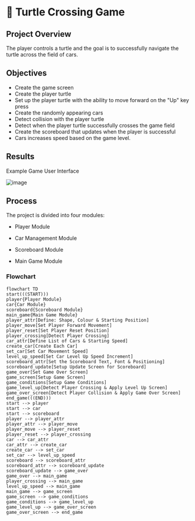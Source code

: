 # 🐢 Turtle Crossing Game

## Project Overview
The player controls a turtle and the goal is to successfully navigate the turtle across the field of cars.

## Objectives
- Create the game screen
- Create the player turtle
- Set up the player turtle with the ability to move forward on the "Up" key press
- Create the randomly appearing cars
- Detect collision with the player turtle
- Detect when the player turtle successfully crosses the game field
- Create the scoreboard that updates when the player is successful
- Cars increases speed based on the game level.

## Results

Example Game User Interface


![image](https://github.com/frantzalexander/turtle_crossing/assets/128331579/71462f16-285e-41e2-b542-c3f47db7ca10)

## Process
The project is divided into four modules:


- Player Module

- Car Management Module


 - Scoreboard Module


 - Main Game Module

### Flowchart
```mermaid
flowchart TD
start(((START)))
player{Player Module}
car{Car Module}
scoreboard{Scoreboard Module}
main_game{Main Game Module}
player_attr[Define: Shape, Colour & Starting Position]
player_move[Set Player Forward Movement]
player_reset[Set Player Reset Position]
player_crossing[Detect Player Crossing]
car_attr[Define List of Cars & Starting Speed]
create_car[Create Each Car]
set_car[Set Car Movement Speed]
level_up_speed[Set Car Level Up Speed Increment]
scoreboard_attr[Set the Scoreboard Text, Font & Positioning]
scoreboard_update[Setup Update Screen for Scoreboard]
game_over[Set Game Over Screen]
game_screen[Setup Game Screen]
game_conditions[Setup Game Conditions]
game_level_up[Detect Player Crossing & Apply Level Up Screen]
game_over_screen[Detect Player Collision & Apply Game Over Screen]
end_game(((END))) 
start --> player
start --> car
start --> scoreboard
player --> player_attr
player_attr --> player_move
player_move --> player_reset
player_reset --> player_crossing
car --> car_attr
car_attr --> create_car
create_car --> set_car
set_car --> level_up_speed
scoreboard --> scoreboard_attr
scoreboard_attr --> scoreboard_update
scoreboard_update --> game_over
game_over --> main_game
player_crossing --> main_game
level_up_speed --> main_game
main_game --> game_screen
game_screen --> game_conditions
game_conditions --> game_level_up
game_level_up --> game_over_screen
game_over_screen --> end_game
